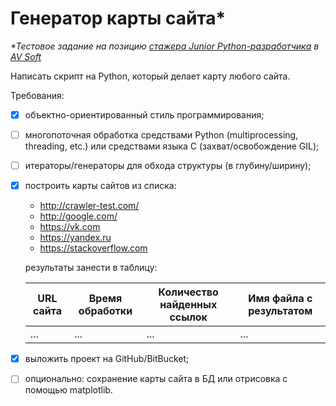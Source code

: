 # Генератор карты сайта*

_*Тестовое задание на позицию [стажера Junior Python-разработчика](https://cv.hexlet.io/vacancies/444) в [AV Soft](https://avsw.ru/)_

Написать скрипт на Python, который делает карту любого сайта.

Требования:

- [x] объектно-ориентированный стиль программирования;
- [ ] многопоточная обработка средствами Python (multiprocessing, threading, etc.) или средствами языка С (захват/освобождение GIL);
- [ ] итераторы/генераторы для обхода структуры (в глубину/ширину);
- [x] построить карты сайтов из списка:
    - http://crawler-test.com/
    - http://google.com/
    - https://vk.com
    - https://yandex.ru
    - https://stackoverflow.com

    результаты занести в таблицу:
    
    | URL сайта | Время обработки | Количество найденных ссылок | Имя файла с результатом |
    | --- | --- | --- | --- |
    | ... | ... | ... | ... |

- [x] выложить проект на GitHub/BitBucket;
- [ ] опционально: сохранение карты сайта в БД или отрисовка с помощью matplotlib.
